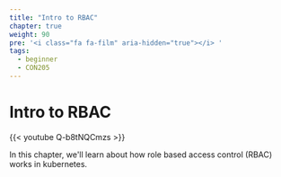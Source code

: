 ```yaml
---
title: "Intro to RBAC"
chapter: true
weight: 90
pre: '<i class="fa fa-film" aria-hidden="true"></i> '
tags:
  - beginner
  - CON205
---
```

# Intro to RBAC

{{< youtube Q-b8tNQCmzs >}}

In this chapter, we'll learn about how role based access control (RBAC) works in kubernetes.
